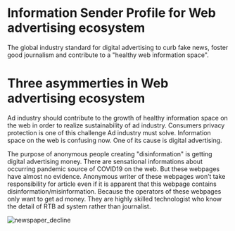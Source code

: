 # Information Sender Profile for Web advertising ecosystem

The global industry standard for digital advertising to curb fake news, foster good journalism and contribute to a "healthy web information space".

# Three asymmerties in Web advertising ecosystem

Ad industry should contribute to the growth of healthy information space on the web in order to realize sustainability of ad industry.
Consumers privacy protection is one of this challenge Ad industry must solve.
Information space on the web is confusing now. One of its cause is digital advertising.

The purpose of anonymous people creating "disinformation" is getting digital advertising money.
There are sensational informations about occurring pandemic source of COVID19 on the web.
But these webpages have almost no evidence. 
Anonymous writer of these webpages won’t take responsibility for article even if it is apparent that this webpage contains disinformation/misinformation.
Because the operators of these webpages only want to get ad money.
They are highly skilled technologist who know the detail of RTB ad system rather than journalist.

![newspaper_decline](https://raw.github.com/wiki/yoshid8s/Information-Sender-Profile/images/newspaper_decline.png)
